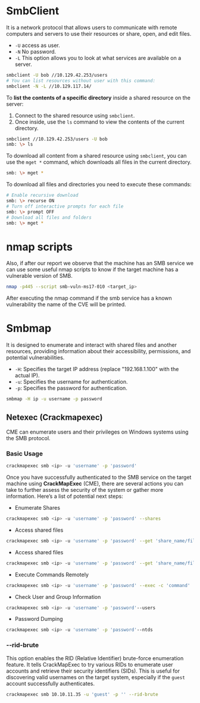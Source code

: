 

# SmbClient 
It is a network protocol that allows users to communicate with remote computers and servers to use their resources or share, open, and edit files.

- `-U` access as user.
- `-N` No password.
- `-L` This option allows you to look at what services are available on a server.
```bash
smbclient -U bob //10.129.42.253/users
# You can list resources without user with this command:
smbclient -N -L //10.129.117.14/
```

To **list the contents of a specific directory** inside a shared resource on the server:

1. Connect to the shared resource using `smbclient`.
2. Once inside, use the `ls` command to view the contents of the current directory.

```bash
smbclient //10.129.42.253/users -U bob
smb: \> ls
```

To download all content from a shared resource using `smbclient`, you can use the `mget *` command, which downloads all files in the current directory.

```bash
smb: \> mget *
```

To download all files and directories you need to execute these commands:

```bash
# Enable recursive download
smb: \> recurse ON
# Turn off interactive prompts for each file
smb: \> prompt OFF
# Download all files and folders
smb: \> mget *
```

# nmap scripts
Also, if after our report we observe that the machine has an SMB service we can use some useful nmap scripts to know if the target machine has a vulnerable version of SMB.
```bash
nmap -p445 --script smb-vuln-ms17-010 <target_ip>
```
After executing the nmap command if the smb service has a known vulnerability the name of the CVE will be printed.

# Smbmap
It is designed to enumerate and interact with shared files and another resources, providing information about their accessibility, permissions, and potential vulnerabilities.
- `-H`: Specifies the target IP address (replace "192.168.1.100" with the actual IP).
- `-u`: Specifies the username for authentication.
- `-p`: Specifies the password for authentication.
```bash
smbmap -H ip -u username -p password
```

## Netexec (Crackmapexec)
CME can enumerate users and their privileges on Windows systems using the SMB protocol.
### Basic Usage
```bash
crackmapexec smb <ip> -u 'username' -p 'password'
```

Once you have successfully authenticated to the SMB service on the target machine using **CrackMapExec** (CME), there are several actions you can take to further assess the security of the system or gather more information. Here’s a list of potential next steps:

- Enumerate Shares

```bash
crackmapexec smb <ip> -u 'username' -p 'password' --shares
```

- Access shared files

```bash
crackmapexec smb <ip> -u 'username' -p 'password' --get 'share_name/file_path'
```

- Access shared files

```bash
crackmapexec smb <ip> -u 'username' -p 'password' --get 'share_name/file_path'
```

- Execute Commands Remotely

```bash
crackmapexec smb <ip> -u 'username' -p 'password' --exec -c 'command'
```


- Check User and Group Information

```bash
crackmapexec smb <ip> -u 'username' -p 'password'--users
```


- Password Dumping

```bash
crackmapexec smb <ip> -u 'username' -p 'password'--ntds
```

### --rid-brute
This option enables the RID (Relative Identifier) brute-force enumeration feature. It tells CrackMapExec to try various RIDs to enumerate user accounts and retrieve their security identifiers (SIDs). This is useful for discovering valid usernames on the target system, especially if the `guest` account successfully authenticates.
```bash
crackmapexec smb 10.10.11.35 -u 'guest' -p '' --rid-brute
```